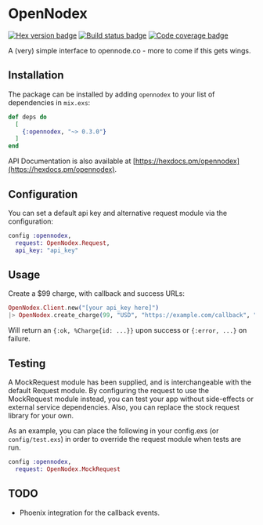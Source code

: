 # OpenNodex

[![Hex version badge](https://img.shields.io/hexpm/v/opennodex.svg)](https://hex.pm/packages/opennodex)
[![Build status badge](https://img.shields.io/circleci/project/github/bfolkens/opennodex/master.svg)](https://circleci.com/gh/bfolkens/opennodex/tree/master)
[![Code coverage badge](https://img.shields.io/codecov/c/github/bfolkens/opennodex/master.svg)](https://codecov.io/gh/bfolkens/opennodex/branch/master)

A (very) simple interface to opennode.co - more to come if this gets wings.

## Installation

The package can be installed by adding `opennodex` to your list of dependencies in `mix.exs`:

```elixir
def deps do
  [
    {:opennodex, "~> 0.3.0"}
  ]
end
```

API Documentation is also available at [https://hexdocs.pm/opennodex](https://hexdocs.pm/opennodex).

## Configuration

You can set a default api key and alternative request module via the configuration:

```elixir
config :opennodex,
  request: OpenNodex.Request,
  api_key: "api_key"
```

## Usage

Create a $99 charge, with callback and success URLs:

```elixir
OpenNodex.Client.new("[your api_key here]")
|> OpenNodex.create_charge(99, "USD", "https://example.com/callback", "https://example.com/success")
```
Will return an `{:ok, %Charge{id: ...}}` upon success or `{:error, ...}` on failure.

## Testing

A MockRequest module has been supplied, and is interchangeable with the default Request module.  By configuring the request to use the MockRequest module instead, you can test your app without side-effects or external service dependencies.  Also, you can replace the stock request library for your own.

As an example, you can place the following in your config.exs (or `config/test.exs`) in order to override the request module when tests are run.

```elixir
config :opennodex,
  request: OpenNodex.MockRequest
```

## TODO

* Phoenix integration for the callback events.


